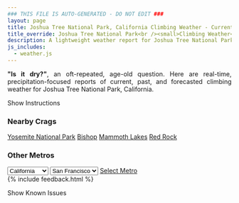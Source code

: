 ```yaml
---
### THIS FILE IS AUTO-GENERATED - DO NOT EDIT ###
layout: page
title: Joshua Tree National Park, California Climbing Weather - Current, Past, and Forecasted Report
title_override: Joshua Tree National Park<br /><small>Climbing Weather</small>
description: A lightweight weather report for Joshua Tree National Park, California. Optimized for slow internet connections.
js_includes:
  - weather.js
---
```


<section class="measure center lh-copy f5-ns f6 ph2 mv4" style="text-align: justify;">
<strong>"Is it dry?"</strong>, an oft-repeated, age-old question. Here are real-time,
precipitation-focused reports of current, past, and forecasted climbing weather for Joshua Tree National Park, California.
</section>

<p id="settings-toggle" class="mw5 b center tc hover-light-red black-70 pointer">Show Instructions</p>
<section id="settings" class="overflow-hidden" style="display:none;">
    <div class="mv2 ph2 center">
        <div class="fn f6 tc pv2">
            <p class="measure lh-copy center"><strong>Show/hide hourly forecasts</strong> by clicking the desired day.</p>
            <hr class="mw5 p0 mv2 o-60 b0 bt b--light-red light-red bg-light-red">
            <p class="measure lh-copy center"><strong>Current and Past conditions</strong> are measured by the nearest weather station. <strong>Forecast conditions</strong> are calculated and polled separately.</p>
            <hr class="mw5 p0 mv2 o-60 b0 bt b--light-red light-red bg-light-red">
            <p class="measure lh-copy center"><strong>Having issues?</strong> Try <a id="clear-cache" class="no-underline relative fancy-link light-red hover-light-red" href="#">clearing the local cache</a>.</p>
            <hr class="mw5 p0 mv2 o-60 b0 bt b--light-red light-red bg-light-red">
            <p class="measure lh-copy center">Weather data sourced from <a class="no-underline fancy-link relative light-red" target="_blank" href="https://www.weather.gov/documentation/services-web-api">weather.gov</a>.</p>
        </div>
    </div>
</section>
<section id="weather" data-crag="joshua-tree-national-park-california" class="mv4-ns mv3 ph2 center"></section>
<section id="nearby" class="tc lh-copy">
  <h3>Nearby Crags</h3>
<a class="nowrap no-underline fancy-link relative light-red mh3" href="/crags/yosemite-national-park-california-weather.html">Yosemite National Park</a>
<a class="nowrap no-underline fancy-link relative light-red mh3" href="/crags/bishop-california-weather.html">Bishop</a>
<a class="nowrap no-underline fancy-link relative light-red mh3" href="/crags/mammoth-lakes-california-weather.html">Mammoth Lakes</a>
<a class="nowrap no-underline fancy-link relative light-red mh3" href="/crags/red-rock-nevada-weather.html">Red Rock</a>
</section>
<section id="nearby" class="tc lh-copy">
  <h3>Other Metros</h3>
  <select class="ma1 bg-near-white pa2" id="stateSel">
    <option value="Texas">Texas</option>
    <option value="Washington">Washington</option>
    <option value="Colorado">Colorado</option>
    <option value="Tennessee">Tennessee</option>
    <option value="Utah">Utah</option>
    <option value="California" selected>California</option>
  </select>
  <select class="ma1 bg-near-white pa2" id="citySel">
    <option value="San Francisco" selected>San Francisco</option>
    <option value="Los Angeles">Los Angeles</option>
  </select>
  <a id="selectMetro" class="f6 link dim ph3 pv2 ma1 dib white bg-light-red" href="/crags/san-francisco-california-weather.html">Select Metro</a>
  <script>
    var states = [];
    states["Texas"] = "Austin"
    states["Washington"] = "Seattle"
    states["Colorado"] = "Denver"
    states["Tennessee"] = "Nashville"
    states["Utah"] = "Salt Lake City"
    states["California"] = "San Francisco|Los Angeles"
  </script>
</section>
{% include feedback.html %}
<p id="issues-toggle" class="mw5 b center tc hover-light-red black-70 pointer">Show Known Issues</p>
<section id="issues" class="overflow-hidden tc f6">
</section>

<script>
  var weekly_PSR_12_103 = {"updated":"2021-03-09T04:34:25+00:00","units":"us","forecastGenerator":"BaselineForecastGenerator","generatedAt":"2021-03-09T08:49:50+00:00","updateTime":"2021-03-09T04:34:25+00:00","validTimes":"2021-03-08T22:00:00+00:00/P7DT3H","elevation":{"value":1279.8552,"unitCode":"unit:m"},"periods":[{"number":1,"name":"Overnight","startTime":"2021-03-09T00:00:00-08:00","endTime":"2021-03-09T06:00:00-08:00","isDaytime":false,"temperature":35,"temperatureUnit":"F","temperatureTrend":"rising","windSpeed":"5 to 10 mph","windDirection":"W","icon":"https://api.weather.gov/icons/land/night/sct?size=medium","shortForecast":"Partly Cloudy","detailedForecast":"Partly cloudy. Low around 35, with temperatures rising to around 38 overnight. West wind 5 to 10 mph, with gusts as high as 20 mph."},{"number":2,"name":"Tuesday","startTime":"2021-03-09T06:00:00-08:00","endTime":"2021-03-09T18:00:00-08:00","isDaytime":true,"temperature":55,"temperatureUnit":"F","temperatureTrend":"falling","windSpeed":"15 to 25 mph","windDirection":"WSW","icon":"https://api.weather.gov/icons/land/day/wind_few?size=medium","shortForecast":"Sunny","detailedForecast":"Sunny. High near 55, with temperatures falling to around 47 in the afternoon. West southwest wind 15 to 25 mph, with gusts as high as 40 mph."},{"number":3,"name":"Tuesday Night","startTime":"2021-03-09T18:00:00-08:00","endTime":"2021-03-10T06:00:00-08:00","isDaytime":false,"temperature":31,"temperatureUnit":"F","temperatureTrend":"rising","windSpeed":"10 to 20 mph","windDirection":"WSW","icon":"https://api.weather.gov/icons/land/night/few/snow,30?size=medium","shortForecast":"Mostly Clear then Chance Snow Showers","detailedForecast":"A chance of snow showers after 4am. Mostly clear. Low around 31, with temperatures rising to around 35 overnight. West southwest wind 10 to 20 mph, with gusts as high as 40 mph. Chance of precipitation is 30%."},{"number":4,"name":"Wednesday","startTime":"2021-03-10T06:00:00-08:00","endTime":"2021-03-10T18:00:00-08:00","isDaytime":true,"temperature":49,"temperatureUnit":"F","temperatureTrend":null,"windSpeed":"10 to 25 mph","windDirection":"WSW","icon":"https://api.weather.gov/icons/land/day/snow,40?size=medium","shortForecast":"Chance Snow Showers","detailedForecast":"A chance of snow showers before 9am, then a chance of rain and snow showers. Partly sunny, with a high near 49. West southwest wind 10 to 25 mph, with gusts as high as 40 mph. Chance of precipitation is 40%. New rainfall amounts less than a tenth of an inch possible."},{"number":5,"name":"Wednesday Night","startTime":"2021-03-10T18:00:00-08:00","endTime":"2021-03-11T06:00:00-08:00","isDaytime":false,"temperature":28,"temperatureUnit":"F","temperatureTrend":null,"windSpeed":"5 to 25 mph","windDirection":"WSW","icon":"https://api.weather.gov/icons/land/night/snow,20?size=medium","shortForecast":"Slight Chance Snow Showers","detailedForecast":"A slight chance of snow showers. Partly cloudy, with a low around 28. West southwest wind 5 to 25 mph, with gusts as high as 35 mph. Chance of precipitation is 20%. New snow accumulation of less than half an inch possible."},{"number":6,"name":"Thursday","startTime":"2021-03-11T06:00:00-08:00","endTime":"2021-03-11T18:00:00-08:00","isDaytime":true,"temperature":47,"temperatureUnit":"F","temperatureTrend":null,"windSpeed":"5 to 10 mph","windDirection":"WSW","icon":"https://api.weather.gov/icons/land/day/snow,40?size=medium","shortForecast":"Chance Snow Showers","detailedForecast":"A chance of snow showers before 11am, then a chance of rain showers between 11am and 2pm, then a chance of snow showers. Partly sunny, with a high near 47. West southwest wind 5 to 10 mph, with gusts as high as 20 mph. Chance of precipitation is 40%. New snow accumulation of less than half an inch possible."},{"number":7,"name":"Thursday Night","startTime":"2021-03-11T18:00:00-08:00","endTime":"2021-03-12T06:00:00-08:00","isDaytime":false,"temperature":29,"temperatureUnit":"F","temperatureTrend":null,"windSpeed":"5 to 10 mph","windDirection":"W","icon":"https://api.weather.gov/icons/land/night/snow,20/sct?size=medium","shortForecast":"Slight Chance Snow Showers then Partly Cloudy","detailedForecast":"A slight chance of snow showers before 10pm. Partly cloudy, with a low around 29. West wind 5 to 10 mph. Chance of precipitation is 20%."},{"number":8,"name":"Friday","startTime":"2021-03-12T06:00:00-08:00","endTime":"2021-03-12T18:00:00-08:00","isDaytime":true,"temperature":49,"temperatureUnit":"F","temperatureTrend":null,"windSpeed":"5 to 15 mph","windDirection":"NW","icon":"https://api.weather.gov/icons/land/day/sct?size=medium","shortForecast":"Mostly Sunny","detailedForecast":"Mostly sunny, with a high near 49. Northwest wind 5 to 15 mph, with gusts as high as 25 mph."},{"number":9,"name":"Friday Night","startTime":"2021-03-12T18:00:00-08:00","endTime":"2021-03-13T06:00:00-08:00","isDaytime":false,"temperature":33,"temperatureUnit":"F","temperatureTrend":null,"windSpeed":"10 mph","windDirection":"WNW","icon":"https://api.weather.gov/icons/land/night/few?size=medium","shortForecast":"Mostly Clear","detailedForecast":"Mostly clear, with a low around 33. West northwest wind around 10 mph, with gusts as high as 25 mph."},{"number":10,"name":"Saturday","startTime":"2021-03-13T06:00:00-08:00","endTime":"2021-03-13T18:00:00-08:00","isDaytime":true,"temperature":59,"temperatureUnit":"F","temperatureTrend":null,"windSpeed":"10 to 15 mph","windDirection":"NW","icon":"https://api.weather.gov/icons/land/day/few?size=medium","shortForecast":"Sunny","detailedForecast":"Sunny, with a high near 59. Northwest wind 10 to 15 mph, with gusts as high as 30 mph."},{"number":11,"name":"Saturday Night","startTime":"2021-03-13T18:00:00-08:00","endTime":"2021-03-14T06:00:00-07:00","isDaytime":false,"temperature":35,"temperatureUnit":"F","temperatureTrend":null,"windSpeed":"5 to 10 mph","windDirection":"WNW","icon":"https://api.weather.gov/icons/land/night/few?size=medium","shortForecast":"Mostly Clear","detailedForecast":"Mostly clear, with a low around 35. West northwest wind 5 to 10 mph, with gusts as high as 20 mph."},{"number":12,"name":"Sunday","startTime":"2021-03-14T06:00:00-07:00","endTime":"2021-03-14T18:00:00-07:00","isDaytime":true,"temperature":63,"temperatureUnit":"F","temperatureTrend":null,"windSpeed":"5 to 10 mph","windDirection":"WNW","icon":"https://api.weather.gov/icons/land/day/few?size=medium","shortForecast":"Sunny","detailedForecast":"Sunny, with a high near 63. West northwest wind 5 to 10 mph, with gusts as high as 20 mph."},{"number":13,"name":"Sunday Night","startTime":"2021-03-14T18:00:00-07:00","endTime":"2021-03-15T06:00:00-07:00","isDaytime":false,"temperature":37,"temperatureUnit":"F","temperatureTrend":null,"windSpeed":"5 to 10 mph","windDirection":"W","icon":"https://api.weather.gov/icons/land/night/sct?size=medium","shortForecast":"Partly Cloudy","detailedForecast":"Partly cloudy, with a low around 37. West wind 5 to 10 mph, with gusts as high as 20 mph."},{"number":14,"name":"Monday","startTime":"2021-03-15T06:00:00-07:00","endTime":"2021-03-15T18:00:00-07:00","isDaytime":true,"temperature":63,"temperatureUnit":"F","temperatureTrend":null,"windSpeed":"5 to 15 mph","windDirection":"W","icon":"https://api.weather.gov/icons/land/day/few?size=medium","shortForecast":"Sunny","detailedForecast":"Sunny, with a high near 63. West wind 5 to 15 mph, with gusts as high as 25 mph."}]}
  var hourly_PSR_12_103 = {"@context":["https://geojson.org/geojson-ld/geojson-context.jsonld",{"@version":"1.1","wx":"https://api.weather.gov/ontology#","geo":"http://www.opengis.net/ont/geosparql#","unit":"http://codes.wmo.int/common/unit/","@vocab":"https://api.weather.gov/ontology#"}],"type":"Feature","geometry":{"type":"Polygon","coordinates":[[[-116.1861115,34.0271758],[-116.1818802,34.0049128],[-116.155059,34.008412899999996],[-116.1592852,34.0306764],[-116.1861115,34.0271758]]]},"properties":{"updated":"2021-03-09T04:34:25+00:00","units":"us","forecastGenerator":"HourlyForecastGenerator","generatedAt":"2021-03-09T08:49:52+00:00","updateTime":"2021-03-09T04:34:25+00:00","validTimes":"2021-03-08T22:00:00+00:00/P7DT3H","elevation":{"value":1279.8552,"unitCode":"unit:m"},"periods":[{"number":1,"name":"","startTime":"2021-03-09T00:00:00-08:00","endTime":"2021-03-09T01:00:00-08:00","isDaytime":false,"temperature":42,"temperatureUnit":"F","temperatureTrend":null,"windSpeed":"10 mph","windDirection":"W","icon":"https://api.weather.gov/icons/land/night/bkn?size=small","shortForecast":"Mostly Cloudy","detailedForecast":""},{"number":2,"name":"","startTime":"2021-03-09T01:00:00-08:00","endTime":"2021-03-09T02:00:00-08:00","isDaytime":false,"temperature":40,"temperatureUnit":"F","temperatureTrend":null,"windSpeed":"10 mph","windDirection":"W","icon":"https://api.weather.gov/icons/land/night/bkn?size=small","shortForecast":"Mostly Cloudy","detailedForecast":""},{"number":3,"name":"","startTime":"2021-03-09T02:00:00-08:00","endTime":"2021-03-09T03:00:00-08:00","isDaytime":false,"temperature":40,"temperatureUnit":"F","temperatureTrend":null,"windSpeed":"10 mph","windDirection":"W","icon":"https://api.weather.gov/icons/land/night/sct?size=small","shortForecast":"Partly Cloudy","detailedForecast":""},{"number":4,"name":"","startTime":"2021-03-09T03:00:00-08:00","endTime":"2021-03-09T04:00:00-08:00","isDaytime":false,"temperature":39,"temperatureUnit":"F","temperatureTrend":null,"windSpeed":"10 mph","windDirection":"W","icon":"https://api.weather.gov/icons/land/night/sct?size=small","shortForecast":"Partly Cloudy","detailedForecast":""},{"number":5,"name":"","startTime":"2021-03-09T04:00:00-08:00","endTime":"2021-03-09T05:00:00-08:00","isDaytime":false,"temperature":39,"temperatureUnit":"F","temperatureTrend":null,"windSpeed":"5 mph","windDirection":"W","icon":"https://api.weather.gov/icons/land/night/sct?size=small","shortForecast":"Partly Cloudy","detailedForecast":""},{"number":6,"name":"","startTime":"2021-03-09T05:00:00-08:00","endTime":"2021-03-09T06:00:00-08:00","isDaytime":false,"temperature":38,"temperatureUnit":"F","temperatureTrend":null,"windSpeed":"10 mph","windDirection":"W","icon":"https://api.weather.gov/icons/land/night/few?size=small","shortForecast":"Mostly Clear","detailedForecast":""},{"number":7,"name":"","startTime":"2021-03-09T06:00:00-08:00","endTime":"2021-03-09T07:00:00-08:00","isDaytime":true,"temperature":37,"temperatureUnit":"F","temperatureTrend":null,"windSpeed":"15 mph","windDirection":"W","icon":"https://api.weather.gov/icons/land/day/few?size=small","shortForecast":"Sunny","detailedForecast":""},{"number":8,"name":"","startTime":"2021-03-09T07:00:00-08:00","endTime":"2021-03-09T08:00:00-08:00","isDaytime":true,"temperature":39,"temperatureUnit":"F","temperatureTrend":null,"windSpeed":"20 mph","windDirection":"WSW","icon":"https://api.weather.gov/icons/land/day/few?size=small","shortForecast":"Sunny","detailedForecast":""},{"number":9,"name":"","startTime":"2021-03-09T08:00:00-08:00","endTime":"2021-03-09T09:00:00-08:00","isDaytime":true,"temperature":45,"temperatureUnit":"F","temperatureTrend":null,"windSpeed":"20 mph","windDirection":"WSW","icon":"https://api.weather.gov/icons/land/day/few?size=small","shortForecast":"Sunny","detailedForecast":""},{"number":10,"name":"","startTime":"2021-03-09T09:00:00-08:00","endTime":"2021-03-09T10:00:00-08:00","isDaytime":true,"temperature":50,"temperatureUnit":"F","temperatureTrend":null,"windSpeed":"25 mph","windDirection":"WSW","icon":"https://api.weather.gov/icons/land/day/wind_few?size=small","shortForecast":"Sunny","detailedForecast":""},{"number":11,"name":"","startTime":"2021-03-09T10:00:00-08:00","endTime":"2021-03-09T11:00:00-08:00","isDaytime":true,"temperature":52,"temperatureUnit":"F","temperatureTrend":null,"windSpeed":"25 mph","windDirection":"WSW","icon":"https://api.weather.gov/icons/land/day/wind_few?size=small","shortForecast":"Sunny","detailedForecast":""},{"number":12,"name":"","startTime":"2021-03-09T11:00:00-08:00","endTime":"2021-03-09T12:00:00-08:00","isDaytime":true,"temperature":53,"temperatureUnit":"F","temperatureTrend":null,"windSpeed":"25 mph","windDirection":"WSW","icon":"https://api.weather.gov/icons/land/day/wind_few?size=small","shortForecast":"Sunny","detailedForecast":""},{"number":13,"name":"","startTime":"2021-03-09T12:00:00-08:00","endTime":"2021-03-09T13:00:00-08:00","isDaytime":true,"temperature":54,"temperatureUnit":"F","temperatureTrend":null,"windSpeed":"25 mph","windDirection":"WSW","icon":"https://api.weather.gov/icons/land/day/wind_few?size=small","shortForecast":"Sunny","detailedForecast":""},{"number":14,"name":"","startTime":"2021-03-09T13:00:00-08:00","endTime":"2021-03-09T14:00:00-08:00","isDaytime":true,"temperature":54,"temperatureUnit":"F","temperatureTrend":null,"windSpeed":"25 mph","windDirection":"WSW","icon":"https://api.weather.gov/icons/land/day/wind_few?size=small","shortForecast":"Sunny","detailedForecast":""},{"number":15,"name":"","startTime":"2021-03-09T14:00:00-08:00","endTime":"2021-03-09T15:00:00-08:00","isDaytime":true,"temperature":54,"temperatureUnit":"F","temperatureTrend":null,"windSpeed":"25 mph","windDirection":"WSW","icon":"https://api.weather.gov/icons/land/day/wind_few?size=small","shortForecast":"Sunny","detailedForecast":""},{"number":16,"name":"","startTime":"2021-03-09T15:00:00-08:00","endTime":"2021-03-09T16:00:00-08:00","isDaytime":true,"temperature":53,"temperatureUnit":"F","temperatureTrend":null,"windSpeed":"25 mph","windDirection":"WSW","icon":"https://api.weather.gov/icons/land/day/wind_skc?size=small","shortForecast":"Sunny","detailedForecast":""},{"number":17,"name":"","startTime":"2021-03-09T16:00:00-08:00","endTime":"2021-03-09T17:00:00-08:00","isDaytime":true,"temperature":50,"temperatureUnit":"F","temperatureTrend":null,"windSpeed":"25 mph","windDirection":"WSW","icon":"https://api.weather.gov/icons/land/day/wind_few?size=small","shortForecast":"Sunny","detailedForecast":""},{"number":18,"name":"","startTime":"2021-03-09T17:00:00-08:00","endTime":"2021-03-09T18:00:00-08:00","isDaytime":true,"temperature":47,"temperatureUnit":"F","temperatureTrend":null,"windSpeed":"25 mph","windDirection":"WSW","icon":"https://api.weather.gov/icons/land/day/wind_skc?size=small","shortForecast":"Sunny","detailedForecast":""},{"number":19,"name":"","startTime":"2021-03-09T18:00:00-08:00","endTime":"2021-03-09T19:00:00-08:00","isDaytime":false,"temperature":44,"temperatureUnit":"F","temperatureTrend":null,"windSpeed":"20 mph","windDirection":"W","icon":"https://api.weather.gov/icons/land/night/few?size=small","shortForecast":"Mostly Clear","detailedForecast":""},{"number":20,"name":"","startTime":"2021-03-09T19:00:00-08:00","endTime":"2021-03-09T20:00:00-08:00","isDaytime":false,"temperature":43,"temperatureUnit":"F","temperatureTrend":null,"windSpeed":"20 mph","windDirection":"W","icon":"https://api.weather.gov/icons/land/night/few?size=small","shortForecast":"Mostly Clear","detailedForecast":""},{"number":21,"name":"","startTime":"2021-03-09T20:00:00-08:00","endTime":"2021-03-09T21:00:00-08:00","isDaytime":false,"temperature":40,"temperatureUnit":"F","temperatureTrend":null,"windSpeed":"20 mph","windDirection":"W","icon":"https://api.weather.gov/icons/land/night/few?size=small","shortForecast":"Mostly Clear","detailedForecast":""},{"number":22,"name":"","startTime":"2021-03-09T21:00:00-08:00","endTime":"2021-03-09T22:00:00-08:00","isDaytime":false,"temperature":38,"temperatureUnit":"F","temperatureTrend":null,"windSpeed":"20 mph","windDirection":"W","icon":"https://api.weather.gov/icons/land/night/few?size=small","shortForecast":"Mostly Clear","detailedForecast":""},{"number":23,"name":"","startTime":"2021-03-09T22:00:00-08:00","endTime":"2021-03-09T23:00:00-08:00","isDaytime":false,"temperature":37,"temperatureUnit":"F","temperatureTrend":null,"windSpeed":"15 mph","windDirection":"W","icon":"https://api.weather.gov/icons/land/night/few?size=small","shortForecast":"Mostly Clear","detailedForecast":""},{"number":24,"name":"","startTime":"2021-03-09T23:00:00-08:00","endTime":"2021-03-10T00:00:00-08:00","isDaytime":false,"temperature":36,"temperatureUnit":"F","temperatureTrend":null,"windSpeed":"15 mph","windDirection":"WSW","icon":"https://api.weather.gov/icons/land/night/skc?size=small","shortForecast":"Clear","detailedForecast":""},{"number":25,"name":"","startTime":"2021-03-10T00:00:00-08:00","endTime":"2021-03-10T01:00:00-08:00","isDaytime":false,"temperature":35,"temperatureUnit":"F","temperatureTrend":null,"windSpeed":"15 mph","windDirection":"WSW","icon":"https://api.weather.gov/icons/land/night/skc?size=small","shortForecast":"Clear","detailedForecast":""},{"number":26,"name":"","startTime":"2021-03-10T01:00:00-08:00","endTime":"2021-03-10T02:00:00-08:00","isDaytime":false,"temperature":35,"temperatureUnit":"F","temperatureTrend":null,"windSpeed":"15 mph","windDirection":"WSW","icon":"https://api.weather.gov/icons/land/night/few?size=small","shortForecast":"Mostly Clear","detailedForecast":""},{"number":27,"name":"","startTime":"2021-03-10T02:00:00-08:00","endTime":"2021-03-10T03:00:00-08:00","isDaytime":false,"temperature":35,"temperatureUnit":"F","temperatureTrend":null,"windSpeed":"15 mph","windDirection":"WSW","icon":"https://api.weather.gov/icons/land/night/few?size=small","shortForecast":"Mostly Clear","detailedForecast":""},{"number":28,"name":"","startTime":"2021-03-10T03:00:00-08:00","endTime":"2021-03-10T04:00:00-08:00","isDaytime":false,"temperature":35,"temperatureUnit":"F","temperatureTrend":null,"windSpeed":"15 mph","windDirection":"WSW","icon":"https://api.weather.gov/icons/land/night/sct?size=small","shortForecast":"Partly Cloudy","detailedForecast":""},{"number":29,"name":"","startTime":"2021-03-10T04:00:00-08:00","endTime":"2021-03-10T05:00:00-08:00","isDaytime":false,"temperature":35,"temperatureUnit":"F","temperatureTrend":null,"windSpeed":"15 mph","windDirection":"W","icon":"https://api.weather.gov/icons/land/night/snow?size=small","shortForecast":"Chance Snow Showers","detailedForecast":""},{"number":30,"name":"","startTime":"2021-03-10T05:00:00-08:00","endTime":"2021-03-10T06:00:00-08:00","isDaytime":false,"temperature":35,"temperatureUnit":"F","temperatureTrend":null,"windSpeed":"10 mph","windDirection":"WSW","icon":"https://api.weather.gov/icons/land/night/snow?size=small","shortForecast":"Chance Snow Showers","detailedForecast":""},{"number":31,"name":"","startTime":"2021-03-10T06:00:00-08:00","endTime":"2021-03-10T07:00:00-08:00","isDaytime":true,"temperature":35,"temperatureUnit":"F","temperatureTrend":null,"windSpeed":"10 mph","windDirection":"WSW","icon":"https://api.weather.gov/icons/land/day/snow?size=small","shortForecast":"Chance Snow Showers","detailedForecast":""},{"number":32,"name":"","startTime":"2021-03-10T07:00:00-08:00","endTime":"2021-03-10T08:00:00-08:00","isDaytime":true,"temperature":36,"temperatureUnit":"F","temperatureTrend":null,"windSpeed":"10 mph","windDirection":"WSW","icon":"https://api.weather.gov/icons/land/day/snow?size=small","shortForecast":"Chance Snow Showers","detailedForecast":""},{"number":33,"name":"","startTime":"2021-03-10T08:00:00-08:00","endTime":"2021-03-10T09:00:00-08:00","isDaytime":true,"temperature":39,"temperatureUnit":"F","temperatureTrend":null,"windSpeed":"15 mph","windDirection":"WSW","icon":"https://api.weather.gov/icons/land/day/snow?size=small","shortForecast":"Chance Snow Showers","detailedForecast":""},{"number":34,"name":"","startTime":"2021-03-10T09:00:00-08:00","endTime":"2021-03-10T10:00:00-08:00","isDaytime":true,"temperature":43,"temperatureUnit":"F","temperatureTrend":null,"windSpeed":"15 mph","windDirection":"WSW","icon":"https://api.weather.gov/icons/land/day/snow?size=small","shortForecast":"Chance Rain And Snow Showers","detailedForecast":""},{"number":35,"name":"","startTime":"2021-03-10T10:00:00-08:00","endTime":"2021-03-10T11:00:00-08:00","isDaytime":true,"temperature":46,"temperatureUnit":"F","temperatureTrend":null,"windSpeed":"20 mph","windDirection":"WSW","icon":"https://api.weather.gov/icons/land/day/rain_showers?size=small","shortForecast":"Chance Rain Showers","detailedForecast":""},{"number":36,"name":"","startTime":"2021-03-10T11:00:00-08:00","endTime":"2021-03-10T12:00:00-08:00","isDaytime":true,"temperature":47,"temperatureUnit":"F","temperatureTrend":null,"windSpeed":"20 mph","windDirection":"WSW","icon":"https://api.weather.gov/icons/land/day/rain_showers?size=small","shortForecast":"Chance Rain Showers","detailedForecast":""},{"number":37,"name":"","startTime":"2021-03-10T12:00:00-08:00","endTime":"2021-03-10T13:00:00-08:00","isDaytime":true,"temperature":48,"temperatureUnit":"F","temperatureTrend":null,"windSpeed":"20 mph","windDirection":"WSW","icon":"https://api.weather.gov/icons/land/day/rain_showers?size=small","shortForecast":"Chance Rain Showers","detailedForecast":""},{"number":38,"name":"","startTime":"2021-03-10T13:00:00-08:00","endTime":"2021-03-10T14:00:00-08:00","isDaytime":true,"temperature":47,"temperatureUnit":"F","temperatureTrend":null,"windSpeed":"20 mph","windDirection":"WSW","icon":"https://api.weather.gov/icons/land/day/rain_showers?size=small","shortForecast":"Chance Rain Showers","detailedForecast":""},{"number":39,"name":"","startTime":"2021-03-10T14:00:00-08:00","endTime":"2021-03-10T15:00:00-08:00","isDaytime":true,"temperature":46,"temperatureUnit":"F","temperatureTrend":null,"windSpeed":"25 mph","windDirection":"WSW","icon":"https://api.weather.gov/icons/land/day/rain_showers?size=small","shortForecast":"Chance Rain Showers","detailedForecast":""},{"number":40,"name":"","startTime":"2021-03-10T15:00:00-08:00","endTime":"2021-03-10T16:00:00-08:00","isDaytime":true,"temperature":45,"temperatureUnit":"F","temperatureTrend":null,"windSpeed":"25 mph","windDirection":"WSW","icon":"https://api.weather.gov/icons/land/day/rain_showers?size=small","shortForecast":"Chance Rain Showers","detailedForecast":""},{"number":41,"name":"","startTime":"2021-03-10T16:00:00-08:00","endTime":"2021-03-10T17:00:00-08:00","isDaytime":true,"temperature":44,"temperatureUnit":"F","temperatureTrend":null,"windSpeed":"25 mph","windDirection":"WSW","icon":"https://api.weather.gov/icons/land/day/snow?size=small","shortForecast":"Slight Chance Snow Showers","detailedForecast":""},{"number":42,"name":"","startTime":"2021-03-10T17:00:00-08:00","endTime":"2021-03-10T18:00:00-08:00","isDaytime":true,"temperature":42,"temperatureUnit":"F","temperatureTrend":null,"windSpeed":"25 mph","windDirection":"WSW","icon":"https://api.weather.gov/icons/land/day/snow?size=small","shortForecast":"Slight Chance Snow Showers","detailedForecast":""},{"number":43,"name":"","startTime":"2021-03-10T18:00:00-08:00","endTime":"2021-03-10T19:00:00-08:00","isDaytime":false,"temperature":39,"temperatureUnit":"F","temperatureTrend":null,"windSpeed":"25 mph","windDirection":"WSW","icon":"https://api.weather.gov/icons/land/night/snow?size=small","shortForecast":"Slight Chance Snow Showers","detailedForecast":""},{"number":44,"name":"","startTime":"2021-03-10T19:00:00-08:00","endTime":"2021-03-10T20:00:00-08:00","isDaytime":false,"temperature":37,"temperatureUnit":"F","temperatureTrend":null,"windSpeed":"25 mph","windDirection":"WSW","icon":"https://api.weather.gov/icons/land/night/snow?size=small","shortForecast":"Slight Chance Snow Showers","detailedForecast":""},{"number":45,"name":"","startTime":"2021-03-10T20:00:00-08:00","endTime":"2021-03-10T21:00:00-08:00","isDaytime":false,"temperature":36,"temperatureUnit":"F","temperatureTrend":null,"windSpeed":"20 mph","windDirection":"WSW","icon":"https://api.weather.gov/icons/land/night/snow?size=small","shortForecast":"Slight Chance Snow Showers","detailedForecast":""},{"number":46,"name":"","startTime":"2021-03-10T21:00:00-08:00","endTime":"2021-03-10T22:00:00-08:00","isDaytime":false,"temperature":35,"temperatureUnit":"F","temperatureTrend":null,"windSpeed":"15 mph","windDirection":"WSW","icon":"https://api.weather.gov/icons/land/night/snow?size=small","shortForecast":"Slight Chance Snow Showers","detailedForecast":""},{"number":47,"name":"","startTime":"2021-03-10T22:00:00-08:00","endTime":"2021-03-10T23:00:00-08:00","isDaytime":false,"temperature":34,"temperatureUnit":"F","temperatureTrend":null,"windSpeed":"10 mph","windDirection":"WSW","icon":"https://api.weather.gov/icons/land/night/snow?size=small","shortForecast":"Slight Chance Snow Showers","detailedForecast":""},{"number":48,"name":"","startTime":"2021-03-10T23:00:00-08:00","endTime":"2021-03-11T00:00:00-08:00","isDaytime":false,"temperature":33,"temperatureUnit":"F","temperatureTrend":null,"windSpeed":"10 mph","windDirection":"WSW","icon":"https://api.weather.gov/icons/land/night/snow?size=small","shortForecast":"Slight Chance Snow Showers","detailedForecast":""},{"number":49,"name":"","startTime":"2021-03-11T00:00:00-08:00","endTime":"2021-03-11T01:00:00-08:00","isDaytime":false,"temperature":32,"temperatureUnit":"F","temperatureTrend":null,"windSpeed":"10 mph","windDirection":"WSW","icon":"https://api.weather.gov/icons/land/night/snow?size=small","shortForecast":"Slight Chance Snow Showers","detailedForecast":""},{"number":50,"name":"","startTime":"2021-03-11T01:00:00-08:00","endTime":"2021-03-11T02:00:00-08:00","isDaytime":false,"temperature":32,"temperatureUnit":"F","temperatureTrend":null,"windSpeed":"10 mph","windDirection":"WSW","icon":"https://api.weather.gov/icons/land/night/snow?size=small","shortForecast":"Slight Chance Snow Showers","detailedForecast":""},{"number":51,"name":"","startTime":"2021-03-11T02:00:00-08:00","endTime":"2021-03-11T03:00:00-08:00","isDaytime":false,"temperature":32,"temperatureUnit":"F","temperatureTrend":null,"windSpeed":"10 mph","windDirection":"WSW","icon":"https://api.weather.gov/icons/land/night/snow?size=small","shortForecast":"Slight Chance Snow Showers","detailedForecast":""},{"number":52,"name":"","startTime":"2021-03-11T03:00:00-08:00","endTime":"2021-03-11T04:00:00-08:00","isDaytime":false,"temperature":32,"temperatureUnit":"F","temperatureTrend":null,"windSpeed":"10 mph","windDirection":"WSW","icon":"https://api.weather.gov/icons/land/night/snow?size=small","shortForecast":"Slight Chance Snow Showers","detailedForecast":""},{"number":53,"name":"","startTime":"2021-03-11T04:00:00-08:00","endTime":"2021-03-11T05:00:00-08:00","isDaytime":false,"temperature":32,"temperatureUnit":"F","temperatureTrend":null,"windSpeed":"10 mph","windDirection":"WSW","icon":"https://api.weather.gov/icons/land/night/snow?size=small","shortForecast":"Slight Chance Snow Showers","detailedForecast":""},{"number":54,"name":"","startTime":"2021-03-11T05:00:00-08:00","endTime":"2021-03-11T06:00:00-08:00","isDaytime":false,"temperature":32,"temperatureUnit":"F","temperatureTrend":null,"windSpeed":"5 mph","windDirection":"WSW","icon":"https://api.weather.gov/icons/land/night/snow?size=small","shortForecast":"Slight Chance Snow Showers","detailedForecast":""},{"number":55,"name":"","startTime":"2021-03-11T06:00:00-08:00","endTime":"2021-03-11T07:00:00-08:00","isDaytime":true,"temperature":32,"temperatureUnit":"F","temperatureTrend":null,"windSpeed":"5 mph","windDirection":"WSW","icon":"https://api.weather.gov/icons/land/day/snow?size=small","shortForecast":"Slight Chance Snow Showers","detailedForecast":""},{"number":56,"name":"","startTime":"2021-03-11T07:00:00-08:00","endTime":"2021-03-11T08:00:00-08:00","isDaytime":true,"temperature":33,"temperatureUnit":"F","temperatureTrend":null,"windSpeed":"5 mph","windDirection":"WSW","icon":"https://api.weather.gov/icons/land/day/snow?size=small","shortForecast":"Slight Chance Snow Showers","detailedForecast":""},{"number":57,"name":"","startTime":"2021-03-11T08:00:00-08:00","endTime":"2021-03-11T09:00:00-08:00","isDaytime":true,"temperature":36,"temperatureUnit":"F","temperatureTrend":null,"windSpeed":"5 mph","windDirection":"WSW","icon":"https://api.weather.gov/icons/land/day/snow?size=small","shortForecast":"Slight Chance Snow Showers","detailedForecast":""},{"number":58,"name":"","startTime":"2021-03-11T09:00:00-08:00","endTime":"2021-03-11T10:00:00-08:00","isDaytime":true,"temperature":40,"temperatureUnit":"F","temperatureTrend":null,"windSpeed":"10 mph","windDirection":"WSW","icon":"https://api.weather.gov/icons/land/day/snow?size=small","shortForecast":"Slight Chance Snow Showers","detailedForecast":""},{"number":59,"name":"","startTime":"2021-03-11T10:00:00-08:00","endTime":"2021-03-11T11:00:00-08:00","isDaytime":true,"temperature":44,"temperatureUnit":"F","temperatureTrend":null,"windSpeed":"10 mph","windDirection":"WSW","icon":"https://api.weather.gov/icons/land/day/snow?size=small","shortForecast":"Chance Snow Showers","detailedForecast":""},{"number":60,"name":"","startTime":"2021-03-11T11:00:00-08:00","endTime":"2021-03-11T12:00:00-08:00","isDaytime":true,"temperature":46,"temperatureUnit":"F","temperatureTrend":null,"windSpeed":"10 mph","windDirection":"WSW","icon":"https://api.weather.gov/icons/land/day/rain_showers?size=small","shortForecast":"Chance Rain Showers","detailedForecast":""},{"number":61,"name":"","startTime":"2021-03-11T12:00:00-08:00","endTime":"2021-03-11T13:00:00-08:00","isDaytime":true,"temperature":46,"temperatureUnit":"F","temperatureTrend":null,"windSpeed":"10 mph","windDirection":"WSW","icon":"https://api.weather.gov/icons/land/day/rain_showers?size=small","shortForecast":"Chance Rain Showers","detailedForecast":""},{"number":62,"name":"","startTime":"2021-03-11T13:00:00-08:00","endTime":"2021-03-11T14:00:00-08:00","isDaytime":true,"temperature":46,"temperatureUnit":"F","temperatureTrend":null,"windSpeed":"10 mph","windDirection":"WSW","icon":"https://api.weather.gov/icons/land/day/rain_showers?size=small","shortForecast":"Chance Rain Showers","detailedForecast":""},{"number":63,"name":"","startTime":"2021-03-11T14:00:00-08:00","endTime":"2021-03-11T15:00:00-08:00","isDaytime":true,"temperature":45,"temperatureUnit":"F","temperatureTrend":null,"windSpeed":"10 mph","windDirection":"WSW","icon":"https://api.weather.gov/icons/land/day/snow?size=small","shortForecast":"Chance Snow Showers","detailedForecast":""},{"number":64,"name":"","startTime":"2021-03-11T15:00:00-08:00","endTime":"2021-03-11T16:00:00-08:00","isDaytime":true,"temperature":44,"temperatureUnit":"F","temperatureTrend":null,"windSpeed":"10 mph","windDirection":"W","icon":"https://api.weather.gov/icons/land/day/snow?size=small","shortForecast":"Chance Snow Showers","detailedForecast":""},{"number":65,"name":"","startTime":"2021-03-11T16:00:00-08:00","endTime":"2021-03-11T17:00:00-08:00","isDaytime":true,"temperature":43,"temperatureUnit":"F","temperatureTrend":null,"windSpeed":"10 mph","windDirection":"W","icon":"https://api.weather.gov/icons/land/day/snow?size=small","shortForecast":"Slight Chance Snow Showers","detailedForecast":""},{"number":66,"name":"","startTime":"2021-03-11T17:00:00-08:00","endTime":"2021-03-11T18:00:00-08:00","isDaytime":true,"temperature":41,"temperatureUnit":"F","temperatureTrend":null,"windSpeed":"10 mph","windDirection":"W","icon":"https://api.weather.gov/icons/land/day/snow?size=small","shortForecast":"Slight Chance Snow Showers","detailedForecast":""},{"number":67,"name":"","startTime":"2021-03-11T18:00:00-08:00","endTime":"2021-03-11T19:00:00-08:00","isDaytime":false,"temperature":40,"temperatureUnit":"F","temperatureTrend":null,"windSpeed":"10 mph","windDirection":"W","icon":"https://api.weather.gov/icons/land/night/snow?size=small","shortForecast":"Slight Chance Snow Showers","detailedForecast":""},{"number":68,"name":"","startTime":"2021-03-11T19:00:00-08:00","endTime":"2021-03-11T20:00:00-08:00","isDaytime":false,"temperature":38,"temperatureUnit":"F","temperatureTrend":null,"windSpeed":"10 mph","windDirection":"W","icon":"https://api.weather.gov/icons/land/night/snow?size=small","shortForecast":"Slight Chance Snow Showers","detailedForecast":""},{"number":69,"name":"","startTime":"2021-03-11T20:00:00-08:00","endTime":"2021-03-11T21:00:00-08:00","isDaytime":false,"temperature":36,"temperatureUnit":"F","temperatureTrend":null,"windSpeed":"10 mph","windDirection":"W","icon":"https://api.weather.gov/icons/land/night/snow?size=small","shortForecast":"Slight Chance Snow Showers","detailedForecast":""},{"number":70,"name":"","startTime":"2021-03-11T21:00:00-08:00","endTime":"2021-03-11T22:00:00-08:00","isDaytime":false,"temperature":35,"temperatureUnit":"F","temperatureTrend":null,"windSpeed":"5 mph","windDirection":"W","icon":"https://api.weather.gov/icons/land/night/snow?size=small","shortForecast":"Slight Chance Snow Showers","detailedForecast":""},{"number":71,"name":"","startTime":"2021-03-11T22:00:00-08:00","endTime":"2021-03-11T23:00:00-08:00","isDaytime":false,"temperature":34,"temperatureUnit":"F","temperatureTrend":null,"windSpeed":"5 mph","windDirection":"W","icon":"https://api.weather.gov/icons/land/night/sct?size=small","shortForecast":"Partly Cloudy","detailedForecast":""},{"number":72,"name":"","startTime":"2021-03-11T23:00:00-08:00","endTime":"2021-03-12T00:00:00-08:00","isDaytime":false,"temperature":33,"temperatureUnit":"F","temperatureTrend":null,"windSpeed":"5 mph","windDirection":"W","icon":"https://api.weather.gov/icons/land/night/sct?size=small","shortForecast":"Partly Cloudy","detailedForecast":""},{"number":73,"name":"","startTime":"2021-03-12T00:00:00-08:00","endTime":"2021-03-12T01:00:00-08:00","isDaytime":false,"temperature":32,"temperatureUnit":"F","temperatureTrend":null,"windSpeed":"5 mph","windDirection":"W","icon":"https://api.weather.gov/icons/land/night/sct?size=small","shortForecast":"Partly Cloudy","detailedForecast":""},{"number":74,"name":"","startTime":"2021-03-12T01:00:00-08:00","endTime":"2021-03-12T02:00:00-08:00","isDaytime":false,"temperature":32,"temperatureUnit":"F","temperatureTrend":null,"windSpeed":"5 mph","windDirection":"W","icon":"https://api.weather.gov/icons/land/night/sct?size=small","shortForecast":"Partly Cloudy","detailedForecast":""},{"number":75,"name":"","startTime":"2021-03-12T02:00:00-08:00","endTime":"2021-03-12T03:00:00-08:00","isDaytime":false,"temperature":32,"temperatureUnit":"F","temperatureTrend":null,"windSpeed":"5 mph","windDirection":"W","icon":"https://api.weather.gov/icons/land/night/sct?size=small","shortForecast":"Partly Cloudy","detailedForecast":""},{"number":76,"name":"","startTime":"2021-03-12T03:00:00-08:00","endTime":"2021-03-12T04:00:00-08:00","isDaytime":false,"temperature":32,"temperatureUnit":"F","temperatureTrend":null,"windSpeed":"5 mph","windDirection":"W","icon":"https://api.weather.gov/icons/land/night/sct?size=small","shortForecast":"Partly Cloudy","detailedForecast":""},{"number":77,"name":"","startTime":"2021-03-12T04:00:00-08:00","endTime":"2021-03-12T05:00:00-08:00","isDaytime":false,"temperature":32,"temperatureUnit":"F","temperatureTrend":null,"windSpeed":"5 mph","windDirection":"W","icon":"https://api.weather.gov/icons/land/night/sct?size=small","shortForecast":"Partly Cloudy","detailedForecast":""},{"number":78,"name":"","startTime":"2021-03-12T05:00:00-08:00","endTime":"2021-03-12T06:00:00-08:00","isDaytime":false,"temperature":32,"temperatureUnit":"F","temperatureTrend":null,"windSpeed":"5 mph","windDirection":"WNW","icon":"https://api.weather.gov/icons/land/night/sct?size=small","shortForecast":"Partly Cloudy","detailedForecast":""},{"number":79,"name":"","startTime":"2021-03-12T06:00:00-08:00","endTime":"2021-03-12T07:00:00-08:00","isDaytime":true,"temperature":32,"temperatureUnit":"F","temperatureTrend":null,"windSpeed":"5 mph","windDirection":"WNW","icon":"https://api.weather.gov/icons/land/day/sct?size=small","shortForecast":"Mostly Sunny","detailedForecast":""},{"number":80,"name":"","startTime":"2021-03-12T07:00:00-08:00","endTime":"2021-03-12T08:00:00-08:00","isDaytime":true,"temperature":34,"temperatureUnit":"F","temperatureTrend":null,"windSpeed":"10 mph","windDirection":"WNW","icon":"https://api.weather.gov/icons/land/day/sct?size=small","shortForecast":"Mostly Sunny","detailedForecast":""},{"number":81,"name":"","startTime":"2021-03-12T08:00:00-08:00","endTime":"2021-03-12T09:00:00-08:00","isDaytime":true,"temperature":37,"temperatureUnit":"F","temperatureTrend":null,"windSpeed":"10 mph","windDirection":"NW","icon":"https://api.weather.gov/icons/land/day/sct?size=small","shortForecast":"Mostly Sunny","detailedForecast":""},{"number":82,"name":"","startTime":"2021-03-12T09:00:00-08:00","endTime":"2021-03-12T10:00:00-08:00","isDaytime":true,"temperature":41,"temperatureUnit":"F","temperatureTrend":null,"windSpeed":"15 mph","windDirection":"NW","icon":"https://api.weather.gov/icons/land/day/sct?size=small","shortForecast":"Mostly Sunny","detailedForecast":""},{"number":83,"name":"","startTime":"2021-03-12T10:00:00-08:00","endTime":"2021-03-12T11:00:00-08:00","isDaytime":true,"temperature":44,"temperatureUnit":"F","temperatureTrend":null,"windSpeed":"15 mph","windDirection":"NW","icon":"https://api.weather.gov/icons/land/day/sct?size=small","shortForecast":"Mostly Sunny","detailedForecast":""},{"number":84,"name":"","startTime":"2021-03-12T11:00:00-08:00","endTime":"2021-03-12T12:00:00-08:00","isDaytime":true,"temperature":46,"temperatureUnit":"F","temperatureTrend":null,"windSpeed":"15 mph","windDirection":"NW","icon":"https://api.weather.gov/icons/land/day/sct?size=small","shortForecast":"Mostly Sunny","detailedForecast":""},{"number":85,"name":"","startTime":"2021-03-12T12:00:00-08:00","endTime":"2021-03-12T13:00:00-08:00","isDaytime":true,"temperature":47,"temperatureUnit":"F","temperatureTrend":null,"windSpeed":"15 mph","windDirection":"NW","icon":"https://api.weather.gov/icons/land/day/sct?size=small","shortForecast":"Mostly Sunny","detailedForecast":""},{"number":86,"name":"","startTime":"2021-03-12T13:00:00-08:00","endTime":"2021-03-12T14:00:00-08:00","isDaytime":true,"temperature":47,"temperatureUnit":"F","temperatureTrend":null,"windSpeed":"15 mph","windDirection":"NW","icon":"https://api.weather.gov/icons/land/day/sct?size=small","shortForecast":"Mostly Sunny","detailedForecast":""},{"number":87,"name":"","startTime":"2021-03-12T14:00:00-08:00","endTime":"2021-03-12T15:00:00-08:00","isDaytime":true,"temperature":47,"temperatureUnit":"F","temperatureTrend":null,"windSpeed":"15 mph","windDirection":"NW","icon":"https://api.weather.gov/icons/land/day/sct?size=small","shortForecast":"Mostly Sunny","detailedForecast":""},{"number":88,"name":"","startTime":"2021-03-12T15:00:00-08:00","endTime":"2021-03-12T16:00:00-08:00","isDaytime":true,"temperature":46,"temperatureUnit":"F","temperatureTrend":null,"windSpeed":"15 mph","windDirection":"NW","icon":"https://api.weather.gov/icons/land/day/sct?size=small","shortForecast":"Mostly Sunny","detailedForecast":""},{"number":89,"name":"","startTime":"2021-03-12T16:00:00-08:00","endTime":"2021-03-12T17:00:00-08:00","isDaytime":true,"temperature":45,"temperatureUnit":"F","temperatureTrend":null,"windSpeed":"15 mph","windDirection":"NW","icon":"https://api.weather.gov/icons/land/day/sct?size=small","shortForecast":"Mostly Sunny","detailedForecast":""},{"number":90,"name":"","startTime":"2021-03-12T17:00:00-08:00","endTime":"2021-03-12T18:00:00-08:00","isDaytime":true,"temperature":44,"temperatureUnit":"F","temperatureTrend":null,"windSpeed":"15 mph","windDirection":"NW","icon":"https://api.weather.gov/icons/land/day/sct?size=small","shortForecast":"Mostly Sunny","detailedForecast":""},{"number":91,"name":"","startTime":"2021-03-12T18:00:00-08:00","endTime":"2021-03-12T19:00:00-08:00","isDaytime":false,"temperature":43,"temperatureUnit":"F","temperatureTrend":null,"windSpeed":"10 mph","windDirection":"NW","icon":"https://api.weather.gov/icons/land/night/sct?size=small","shortForecast":"Partly Cloudy","detailedForecast":""},{"number":92,"name":"","startTime":"2021-03-12T19:00:00-08:00","endTime":"2021-03-12T20:00:00-08:00","isDaytime":false,"temperature":41,"temperatureUnit":"F","temperatureTrend":null,"windSpeed":"10 mph","windDirection":"WNW","icon":"https://api.weather.gov/icons/land/night/few?size=small","shortForecast":"Mostly Clear","detailedForecast":""},{"number":93,"name":"","startTime":"2021-03-12T20:00:00-08:00","endTime":"2021-03-12T21:00:00-08:00","isDaytime":false,"temperature":40,"temperatureUnit":"F","temperatureTrend":null,"windSpeed":"10 mph","windDirection":"WNW","icon":"https://api.weather.gov/icons/land/night/few?size=small","shortForecast":"Mostly Clear","detailedForecast":""},{"number":94,"name":"","startTime":"2021-03-12T21:00:00-08:00","endTime":"2021-03-12T22:00:00-08:00","isDaytime":false,"temperature":38,"temperatureUnit":"F","temperatureTrend":null,"windSpeed":"10 mph","windDirection":"WNW","icon":"https://api.weather.gov/icons/land/night/few?size=small","shortForecast":"Mostly Clear","detailedForecast":""},{"number":95,"name":"","startTime":"2021-03-12T22:00:00-08:00","endTime":"2021-03-12T23:00:00-08:00","isDaytime":false,"temperature":37,"temperatureUnit":"F","temperatureTrend":null,"windSpeed":"10 mph","windDirection":"WNW","icon":"https://api.weather.gov/icons/land/night/few?size=small","shortForecast":"Mostly Clear","detailedForecast":""},{"number":96,"name":"","startTime":"2021-03-12T23:00:00-08:00","endTime":"2021-03-13T00:00:00-08:00","isDaytime":false,"temperature":37,"temperatureUnit":"F","temperatureTrend":null,"windSpeed":"10 mph","windDirection":"WNW","icon":"https://api.weather.gov/icons/land/night/skc?size=small","shortForecast":"Clear","detailedForecast":""},{"number":97,"name":"","startTime":"2021-03-13T00:00:00-08:00","endTime":"2021-03-13T01:00:00-08:00","isDaytime":false,"temperature":37,"temperatureUnit":"F","temperatureTrend":null,"windSpeed":"10 mph","windDirection":"WNW","icon":"https://api.weather.gov/icons/land/night/skc?size=small","shortForecast":"Clear","detailedForecast":""},{"number":98,"name":"","startTime":"2021-03-13T01:00:00-08:00","endTime":"2021-03-13T02:00:00-08:00","isDaytime":false,"temperature":37,"temperatureUnit":"F","temperatureTrend":null,"windSpeed":"10 mph","windDirection":"WNW","icon":"https://api.weather.gov/icons/land/night/skc?size=small","shortForecast":"Clear","detailedForecast":""},{"number":99,"name":"","startTime":"2021-03-13T02:00:00-08:00","endTime":"2021-03-13T03:00:00-08:00","isDaytime":false,"temperature":36,"temperatureUnit":"F","temperatureTrend":null,"windSpeed":"10 mph","windDirection":"WNW","icon":"https://api.weather.gov/icons/land/night/skc?size=small","shortForecast":"Clear","detailedForecast":""},{"number":100,"name":"","startTime":"2021-03-13T03:00:00-08:00","endTime":"2021-03-13T04:00:00-08:00","isDaytime":false,"temperature":36,"temperatureUnit":"F","temperatureTrend":null,"windSpeed":"10 mph","windDirection":"WNW","icon":"https://api.weather.gov/icons/land/night/skc?size=small","shortForecast":"Clear","detailedForecast":""},{"number":101,"name":"","startTime":"2021-03-13T04:00:00-08:00","endTime":"2021-03-13T05:00:00-08:00","isDaytime":false,"temperature":36,"temperatureUnit":"F","temperatureTrend":null,"windSpeed":"10 mph","windDirection":"WNW","icon":"https://api.weather.gov/icons/land/night/skc?size=small","shortForecast":"Clear","detailedForecast":""},{"number":102,"name":"","startTime":"2021-03-13T05:00:00-08:00","endTime":"2021-03-13T06:00:00-08:00","isDaytime":false,"temperature":35,"temperatureUnit":"F","temperatureTrend":null,"windSpeed":"10 mph","windDirection":"WNW","icon":"https://api.weather.gov/icons/land/night/skc?size=small","shortForecast":"Clear","detailedForecast":""},{"number":103,"name":"","startTime":"2021-03-13T06:00:00-08:00","endTime":"2021-03-13T07:00:00-08:00","isDaytime":true,"temperature":36,"temperatureUnit":"F","temperatureTrend":null,"windSpeed":"10 mph","windDirection":"NW","icon":"https://api.weather.gov/icons/land/day/skc?size=small","shortForecast":"Sunny","detailedForecast":""},{"number":104,"name":"","startTime":"2021-03-13T07:00:00-08:00","endTime":"2021-03-13T08:00:00-08:00","isDaytime":true,"temperature":38,"temperatureUnit":"F","temperatureTrend":null,"windSpeed":"10 mph","windDirection":"NW","icon":"https://api.weather.gov/icons/land/day/skc?size=small","shortForecast":"Sunny","detailedForecast":""},{"number":105,"name":"","startTime":"2021-03-13T08:00:00-08:00","endTime":"2021-03-13T09:00:00-08:00","isDaytime":true,"temperature":43,"temperatureUnit":"F","temperatureTrend":null,"windSpeed":"10 mph","windDirection":"NW","icon":"https://api.weather.gov/icons/land/day/skc?size=small","shortForecast":"Sunny","detailedForecast":""},{"number":106,"name":"","startTime":"2021-03-13T09:00:00-08:00","endTime":"2021-03-13T10:00:00-08:00","isDaytime":true,"temperature":49,"temperatureUnit":"F","temperatureTrend":null,"windSpeed":"15 mph","windDirection":"NNW","icon":"https://api.weather.gov/icons/land/day/skc?size=small","shortForecast":"Sunny","detailedForecast":""},{"number":107,"name":"","startTime":"2021-03-13T10:00:00-08:00","endTime":"2021-03-13T11:00:00-08:00","isDaytime":true,"temperature":54,"temperatureUnit":"F","temperatureTrend":null,"windSpeed":"15 mph","windDirection":"NNW","icon":"https://api.weather.gov/icons/land/day/skc?size=small","shortForecast":"Sunny","detailedForecast":""},{"number":108,"name":"","startTime":"2021-03-13T11:00:00-08:00","endTime":"2021-03-13T12:00:00-08:00","isDaytime":true,"temperature":57,"temperatureUnit":"F","temperatureTrend":null,"windSpeed":"15 mph","windDirection":"NNW","icon":"https://api.weather.gov/icons/land/day/skc?size=small","shortForecast":"Sunny","detailedForecast":""},{"number":109,"name":"","startTime":"2021-03-13T12:00:00-08:00","endTime":"2021-03-13T13:00:00-08:00","isDaytime":true,"temperature":57,"temperatureUnit":"F","temperatureTrend":null,"windSpeed":"15 mph","windDirection":"NNW","icon":"https://api.weather.gov/icons/land/day/few?size=small","shortForecast":"Sunny","detailedForecast":""},{"number":110,"name":"","startTime":"2021-03-13T13:00:00-08:00","endTime":"2021-03-13T14:00:00-08:00","isDaytime":true,"temperature":57,"temperatureUnit":"F","temperatureTrend":null,"windSpeed":"15 mph","windDirection":"NNW","icon":"https://api.weather.gov/icons/land/day/few?size=small","shortForecast":"Sunny","detailedForecast":""},{"number":111,"name":"","startTime":"2021-03-13T14:00:00-08:00","endTime":"2021-03-13T15:00:00-08:00","isDaytime":true,"temperature":57,"temperatureUnit":"F","temperatureTrend":null,"windSpeed":"15 mph","windDirection":"NNW","icon":"https://api.weather.gov/icons/land/day/few?size=small","shortForecast":"Sunny","detailedForecast":""},{"number":112,"name":"","startTime":"2021-03-13T15:00:00-08:00","endTime":"2021-03-13T16:00:00-08:00","isDaytime":true,"temperature":56,"temperatureUnit":"F","temperatureTrend":null,"windSpeed":"15 mph","windDirection":"NW","icon":"https://api.weather.gov/icons/land/day/few?size=small","shortForecast":"Sunny","detailedForecast":""},{"number":113,"name":"","startTime":"2021-03-13T16:00:00-08:00","endTime":"2021-03-13T17:00:00-08:00","isDaytime":true,"temperature":55,"temperatureUnit":"F","temperatureTrend":null,"windSpeed":"10 mph","windDirection":"NW","icon":"https://api.weather.gov/icons/land/day/few?size=small","shortForecast":"Sunny","detailedForecast":""},{"number":114,"name":"","startTime":"2021-03-13T17:00:00-08:00","endTime":"2021-03-13T18:00:00-08:00","isDaytime":true,"temperature":53,"temperatureUnit":"F","temperatureTrend":null,"windSpeed":"10 mph","windDirection":"NW","icon":"https://api.weather.gov/icons/land/day/few?size=small","shortForecast":"Sunny","detailedForecast":""},{"number":115,"name":"","startTime":"2021-03-13T18:00:00-08:00","endTime":"2021-03-13T19:00:00-08:00","isDaytime":false,"temperature":50,"temperatureUnit":"F","temperatureTrend":null,"windSpeed":"10 mph","windDirection":"NW","icon":"https://api.weather.gov/icons/land/night/few?size=small","shortForecast":"Mostly Clear","detailedForecast":""},{"number":116,"name":"","startTime":"2021-03-13T19:00:00-08:00","endTime":"2021-03-13T20:00:00-08:00","isDaytime":false,"temperature":47,"temperatureUnit":"F","temperatureTrend":null,"windSpeed":"10 mph","windDirection":"WNW","icon":"https://api.weather.gov/icons/land/night/few?size=small","shortForecast":"Mostly Clear","detailedForecast":""},{"number":117,"name":"","startTime":"2021-03-13T20:00:00-08:00","endTime":"2021-03-13T21:00:00-08:00","isDaytime":false,"temperature":45,"temperatureUnit":"F","temperatureTrend":null,"windSpeed":"10 mph","windDirection":"WNW","icon":"https://api.weather.gov/icons/land/night/few?size=small","shortForecast":"Mostly Clear","detailedForecast":""},{"number":118,"name":"","startTime":"2021-03-13T21:00:00-08:00","endTime":"2021-03-13T22:00:00-08:00","isDaytime":false,"temperature":44,"temperatureUnit":"F","temperatureTrend":null,"windSpeed":"10 mph","windDirection":"WNW","icon":"https://api.weather.gov/icons/land/night/few?size=small","shortForecast":"Mostly Clear","detailedForecast":""},{"number":119,"name":"","startTime":"2021-03-13T22:00:00-08:00","endTime":"2021-03-13T23:00:00-08:00","isDaytime":false,"temperature":43,"temperatureUnit":"F","temperatureTrend":null,"windSpeed":"5 mph","windDirection":"WNW","icon":"https://api.weather.gov/icons/land/night/few?size=small","shortForecast":"Mostly Clear","detailedForecast":""},{"number":120,"name":"","startTime":"2021-03-13T23:00:00-08:00","endTime":"2021-03-14T00:00:00-08:00","isDaytime":false,"temperature":42,"temperatureUnit":"F","temperatureTrend":null,"windSpeed":"5 mph","windDirection":"WNW","icon":"https://api.weather.gov/icons/land/night/few?size=small","shortForecast":"Mostly Clear","detailedForecast":""},{"number":121,"name":"","startTime":"2021-03-14T00:00:00-08:00","endTime":"2021-03-14T01:00:00-08:00","isDaytime":false,"temperature":41,"temperatureUnit":"F","temperatureTrend":null,"windSpeed":"5 mph","windDirection":"WNW","icon":"https://api.weather.gov/icons/land/night/few?size=small","shortForecast":"Mostly Clear","detailedForecast":""},{"number":122,"name":"","startTime":"2021-03-14T01:00:00-08:00","endTime":"2021-03-14T03:00:00-07:00","isDaytime":false,"temperature":40,"temperatureUnit":"F","temperatureTrend":null,"windSpeed":"5 mph","windDirection":"WNW","icon":"https://api.weather.gov/icons/land/night/few?size=small","shortForecast":"Mostly Clear","detailedForecast":""},{"number":123,"name":"","startTime":"2021-03-14T03:00:00-07:00","endTime":"2021-03-14T04:00:00-07:00","isDaytime":false,"temperature":40,"temperatureUnit":"F","temperatureTrend":null,"windSpeed":"5 mph","windDirection":"WNW","icon":"https://api.weather.gov/icons/land/night/few?size=small","shortForecast":"Mostly Clear","detailedForecast":""},{"number":124,"name":"","startTime":"2021-03-14T04:00:00-07:00","endTime":"2021-03-14T05:00:00-07:00","isDaytime":false,"temperature":39,"temperatureUnit":"F","temperatureTrend":null,"windSpeed":"5 mph","windDirection":"NW","icon":"https://api.weather.gov/icons/land/night/few?size=small","shortForecast":"Mostly Clear","detailedForecast":""},{"number":125,"name":"","startTime":"2021-03-14T05:00:00-07:00","endTime":"2021-03-14T06:00:00-07:00","isDaytime":false,"temperature":39,"temperatureUnit":"F","temperatureTrend":null,"windSpeed":"5 mph","windDirection":"NW","icon":"https://api.weather.gov/icons/land/night/few?size=small","shortForecast":"Mostly Clear","detailedForecast":""},{"number":126,"name":"","startTime":"2021-03-14T06:00:00-07:00","endTime":"2021-03-14T07:00:00-07:00","isDaytime":true,"temperature":39,"temperatureUnit":"F","temperatureTrend":null,"windSpeed":"5 mph","windDirection":"NW","icon":"https://api.weather.gov/icons/land/day/few?size=small","shortForecast":"Sunny","detailedForecast":""},{"number":127,"name":"","startTime":"2021-03-14T07:00:00-07:00","endTime":"2021-03-14T08:00:00-07:00","isDaytime":true,"temperature":39,"temperatureUnit":"F","temperatureTrend":null,"windSpeed":"5 mph","windDirection":"NW","icon":"https://api.weather.gov/icons/land/day/few?size=small","shortForecast":"Sunny","detailedForecast":""},{"number":128,"name":"","startTime":"2021-03-14T08:00:00-07:00","endTime":"2021-03-14T09:00:00-07:00","isDaytime":true,"temperature":42,"temperatureUnit":"F","temperatureTrend":null,"windSpeed":"5 mph","windDirection":"NW","icon":"https://api.weather.gov/icons/land/day/few?size=small","shortForecast":"Sunny","detailedForecast":""},{"number":129,"name":"","startTime":"2021-03-14T09:00:00-07:00","endTime":"2021-03-14T10:00:00-07:00","isDaytime":true,"temperature":47,"temperatureUnit":"F","temperatureTrend":null,"windSpeed":"5 mph","windDirection":"NW","icon":"https://api.weather.gov/icons/land/day/few?size=small","shortForecast":"Sunny","detailedForecast":""},{"number":130,"name":"","startTime":"2021-03-14T10:00:00-07:00","endTime":"2021-03-14T11:00:00-07:00","isDaytime":true,"temperature":53,"temperatureUnit":"F","temperatureTrend":null,"windSpeed":"10 mph","windDirection":"NNW","icon":"https://api.weather.gov/icons/land/day/few?size=small","shortForecast":"Sunny","detailedForecast":""},{"number":131,"name":"","startTime":"2021-03-14T11:00:00-07:00","endTime":"2021-03-14T12:00:00-07:00","isDaytime":true,"temperature":58,"temperatureUnit":"F","temperatureTrend":null,"windSpeed":"10 mph","windDirection":"NNW","icon":"https://api.weather.gov/icons/land/day/few?size=small","shortForecast":"Sunny","detailedForecast":""},{"number":132,"name":"","startTime":"2021-03-14T12:00:00-07:00","endTime":"2021-03-14T13:00:00-07:00","isDaytime":true,"temperature":61,"temperatureUnit":"F","temperatureTrend":null,"windSpeed":"10 mph","windDirection":"NW","icon":"https://api.weather.gov/icons/land/day/few?size=small","shortForecast":"Sunny","detailedForecast":""},{"number":133,"name":"","startTime":"2021-03-14T13:00:00-07:00","endTime":"2021-03-14T14:00:00-07:00","isDaytime":true,"temperature":62,"temperatureUnit":"F","temperatureTrend":null,"windSpeed":"10 mph","windDirection":"NW","icon":"https://api.weather.gov/icons/land/day/few?size=small","shortForecast":"Sunny","detailedForecast":""},{"number":134,"name":"","startTime":"2021-03-14T14:00:00-07:00","endTime":"2021-03-14T15:00:00-07:00","isDaytime":true,"temperature":62,"temperatureUnit":"F","temperatureTrend":null,"windSpeed":"10 mph","windDirection":"WNW","icon":"https://api.weather.gov/icons/land/day/few?size=small","shortForecast":"Sunny","detailedForecast":""},{"number":135,"name":"","startTime":"2021-03-14T15:00:00-07:00","endTime":"2021-03-14T16:00:00-07:00","isDaytime":true,"temperature":62,"temperatureUnit":"F","temperatureTrend":null,"windSpeed":"10 mph","windDirection":"WNW","icon":"https://api.weather.gov/icons/land/day/few?size=small","shortForecast":"Sunny","detailedForecast":""},{"number":136,"name":"","startTime":"2021-03-14T16:00:00-07:00","endTime":"2021-03-14T17:00:00-07:00","isDaytime":true,"temperature":62,"temperatureUnit":"F","temperatureTrend":null,"windSpeed":"10 mph","windDirection":"W","icon":"https://api.weather.gov/icons/land/day/few?size=small","shortForecast":"Sunny","detailedForecast":""},{"number":137,"name":"","startTime":"2021-03-14T17:00:00-07:00","endTime":"2021-03-14T18:00:00-07:00","isDaytime":true,"temperature":61,"temperatureUnit":"F","temperatureTrend":null,"windSpeed":"10 mph","windDirection":"W","icon":"https://api.weather.gov/icons/land/day/few?size=small","shortForecast":"Sunny","detailedForecast":""},{"number":138,"name":"","startTime":"2021-03-14T18:00:00-07:00","endTime":"2021-03-14T19:00:00-07:00","isDaytime":false,"temperature":58,"temperatureUnit":"F","temperatureTrend":null,"windSpeed":"10 mph","windDirection":"W","icon":"https://api.weather.gov/icons/land/night/sct?size=small","shortForecast":"Partly Cloudy","detailedForecast":""},{"number":139,"name":"","startTime":"2021-03-14T19:00:00-07:00","endTime":"2021-03-14T20:00:00-07:00","isDaytime":false,"temperature":55,"temperatureUnit":"F","temperatureTrend":null,"windSpeed":"10 mph","windDirection":"W","icon":"https://api.weather.gov/icons/land/night/sct?size=small","shortForecast":"Partly Cloudy","detailedForecast":""},{"number":140,"name":"","startTime":"2021-03-14T20:00:00-07:00","endTime":"2021-03-14T21:00:00-07:00","isDaytime":false,"temperature":51,"temperatureUnit":"F","temperatureTrend":null,"windSpeed":"5 mph","windDirection":"W","icon":"https://api.weather.gov/icons/land/night/sct?size=small","shortForecast":"Partly Cloudy","detailedForecast":""},{"number":141,"name":"","startTime":"2021-03-14T21:00:00-07:00","endTime":"2021-03-14T22:00:00-07:00","isDaytime":false,"temperature":48,"temperatureUnit":"F","temperatureTrend":null,"windSpeed":"5 mph","windDirection":"W","icon":"https://api.weather.gov/icons/land/night/sct?size=small","shortForecast":"Partly Cloudy","detailedForecast":""},{"number":142,"name":"","startTime":"2021-03-14T22:00:00-07:00","endTime":"2021-03-14T23:00:00-07:00","isDaytime":false,"temperature":46,"temperatureUnit":"F","temperatureTrend":null,"windSpeed":"5 mph","windDirection":"W","icon":"https://api.weather.gov/icons/land/night/sct?size=small","shortForecast":"Partly Cloudy","detailedForecast":""},{"number":143,"name":"","startTime":"2021-03-14T23:00:00-07:00","endTime":"2021-03-15T00:00:00-07:00","isDaytime":false,"temperature":45,"temperatureUnit":"F","temperatureTrend":null,"windSpeed":"5 mph","windDirection":"W","icon":"https://api.weather.gov/icons/land/night/few?size=small","shortForecast":"Mostly Clear","detailedForecast":""},{"number":144,"name":"","startTime":"2021-03-15T00:00:00-07:00","endTime":"2021-03-15T01:00:00-07:00","isDaytime":false,"temperature":44,"temperatureUnit":"F","temperatureTrend":null,"windSpeed":"5 mph","windDirection":"W","icon":"https://api.weather.gov/icons/land/night/few?size=small","shortForecast":"Mostly Clear","detailedForecast":""},{"number":145,"name":"","startTime":"2021-03-15T01:00:00-07:00","endTime":"2021-03-15T02:00:00-07:00","isDaytime":false,"temperature":43,"temperatureUnit":"F","temperatureTrend":null,"windSpeed":"5 mph","windDirection":"W","icon":"https://api.weather.gov/icons/land/night/sct?size=small","shortForecast":"Partly Cloudy","detailedForecast":""},{"number":146,"name":"","startTime":"2021-03-15T02:00:00-07:00","endTime":"2021-03-15T03:00:00-07:00","isDaytime":false,"temperature":43,"temperatureUnit":"F","temperatureTrend":null,"windSpeed":"5 mph","windDirection":"W","icon":"https://api.weather.gov/icons/land/night/sct?size=small","shortForecast":"Partly Cloudy","detailedForecast":""},{"number":147,"name":"","startTime":"2021-03-15T03:00:00-07:00","endTime":"2021-03-15T04:00:00-07:00","isDaytime":false,"temperature":43,"temperatureUnit":"F","temperatureTrend":null,"windSpeed":"5 mph","windDirection":"W","icon":"https://api.weather.gov/icons/land/night/sct?size=small","shortForecast":"Partly Cloudy","detailedForecast":""},{"number":148,"name":"","startTime":"2021-03-15T04:00:00-07:00","endTime":"2021-03-15T05:00:00-07:00","isDaytime":false,"temperature":43,"temperatureUnit":"F","temperatureTrend":null,"windSpeed":"5 mph","windDirection":"W","icon":"https://api.weather.gov/icons/land/night/sct?size=small","shortForecast":"Partly Cloudy","detailedForecast":""},{"number":149,"name":"","startTime":"2021-03-15T05:00:00-07:00","endTime":"2021-03-15T06:00:00-07:00","isDaytime":false,"temperature":42,"temperatureUnit":"F","temperatureTrend":null,"windSpeed":"5 mph","windDirection":"W","icon":"https://api.weather.gov/icons/land/night/sct?size=small","shortForecast":"Partly Cloudy","detailedForecast":""},{"number":150,"name":"","startTime":"2021-03-15T06:00:00-07:00","endTime":"2021-03-15T07:00:00-07:00","isDaytime":true,"temperature":41,"temperatureUnit":"F","temperatureTrend":null,"windSpeed":"5 mph","windDirection":"W","icon":"https://api.weather.gov/icons/land/day/sct?size=small","shortForecast":"Mostly Sunny","detailedForecast":""},{"number":151,"name":"","startTime":"2021-03-15T07:00:00-07:00","endTime":"2021-03-15T08:00:00-07:00","isDaytime":true,"temperature":41,"temperatureUnit":"F","temperatureTrend":null,"windSpeed":"5 mph","windDirection":"W","icon":"https://api.weather.gov/icons/land/day/few?size=small","shortForecast":"Sunny","detailedForecast":""},{"number":152,"name":"","startTime":"2021-03-15T08:00:00-07:00","endTime":"2021-03-15T09:00:00-07:00","isDaytime":true,"temperature":43,"temperatureUnit":"F","temperatureTrend":null,"windSpeed":"5 mph","windDirection":"W","icon":"https://api.weather.gov/icons/land/day/few?size=small","shortForecast":"Sunny","detailedForecast":""},{"number":153,"name":"","startTime":"2021-03-15T09:00:00-07:00","endTime":"2021-03-15T10:00:00-07:00","isDaytime":true,"temperature":48,"temperatureUnit":"F","temperatureTrend":null,"windSpeed":"5 mph","windDirection":"W","icon":"https://api.weather.gov/icons/land/day/few?size=small","shortForecast":"Sunny","detailedForecast":""},{"number":154,"name":"","startTime":"2021-03-15T10:00:00-07:00","endTime":"2021-03-15T11:00:00-07:00","isDaytime":true,"temperature":55,"temperatureUnit":"F","temperatureTrend":null,"windSpeed":"10 mph","windDirection":"W","icon":"https://api.weather.gov/icons/land/day/few?size=small","shortForecast":"Sunny","detailedForecast":""},{"number":155,"name":"","startTime":"2021-03-15T11:00:00-07:00","endTime":"2021-03-15T12:00:00-07:00","isDaytime":true,"temperature":60,"temperatureUnit":"F","temperatureTrend":null,"windSpeed":"10 mph","windDirection":"W","icon":"https://api.weather.gov/icons/land/day/few?size=small","shortForecast":"Sunny","detailedForecast":""},{"number":156,"name":"","startTime":"2021-03-15T12:00:00-07:00","endTime":"2021-03-15T13:00:00-07:00","isDaytime":true,"temperature":62,"temperatureUnit":"F","temperatureTrend":null,"windSpeed":"10 mph","windDirection":"W","icon":"https://api.weather.gov/icons/land/day/few?size=small","shortForecast":"Sunny","detailedForecast":""}]}}
  var crags_config = [
  {
    "name": "Joshua Tree National Park",
    "note": "Quartz monzonite.",
    "mountainProject": "https://www.mountainproject.com/area/105720495/joshua-tree-national-park",
    "station": "LTHC1",
    "office": "PSR/12,103",
    "coordinates": [
      -116.168,
      34.012
    ]
  }
]</script>
